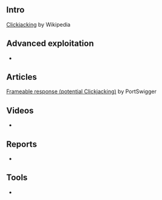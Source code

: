 ## Intro
[Clickjacking](https://en.wikipedia.org/wiki/Clickjacking) by Wikipedia  

## Advanced exploitation
-

## Articles

[Frameable response (potential Clickjacking)](https://portswigger.net/knowledgebase/Issues/details/005009a0_frameableresponsepotentialclickjacking) by PortSwigger  

## Videos
-

## Reports
-

## Tools
-
